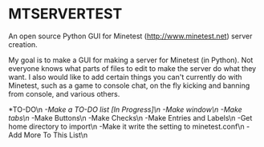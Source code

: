 # MTSERVERTEST
An open source Python GUI for Minetest (http://www.minetest.net) server creation.

My goal is to make a GUI for making a server for Minetest (in Python). Not everyone knows what parts of files to edit to make the server do what they want. I also would like to add certain things you can't currently do with Minetest, such as a game to console chat, on the fly kicking and banning from console, and various others.

*TO-DO\n
*-Make a TO-DO list [In Progress]\n* *-Make window\n* *-Make tabs\n*
-Make Buttons\n
-Make Checks\n
-Make Entries and Labels\n
-Get home directory to import\n
-Make it write the setting to minetest.conf\n
-Add More To This List\n
